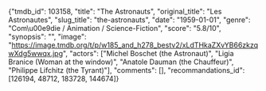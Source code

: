 {"tmdb_id": 103158, "title": "The Astronauts", "original_title": "Les Astronautes", "slug_title": "the-astronauts", "date": "1959-01-01", "genre": "Com\u00e9die / Animation / Science-Fiction", "score": "5.8/10", "synopsis": "", "image": "https://image.tmdb.org/t/p/w185_and_h278_bestv2/xLdTHkaZXvYB66zkzqwXdg5wwqx.jpg", "actors": ["Michel Boschet (the Astronaut)", "Ligia Branice (Woman at the window)", "Anatole Dauman (the Chauffeur)", "Philippe Lifchitz (the Tyrant)"], "comments": [], "recommandations_id": [126194, 48712, 183728, 144674]}